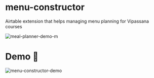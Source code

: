 # menu-constructor
Airtable extension that helps managing menu planning for Vipassana courses

![meal-planner-demo-m](https://github.com/preshetin/menu-constructor/assets/4620130/b03969ae-0ad2-4188-b3d7-9f26c9889898)


# Demo 🚀

![menu-constructor-demo](https://user-images.githubusercontent.com/4620130/213179665-ae8db2bf-35f7-460d-a6e6-182f2ca22fbf.gif)
